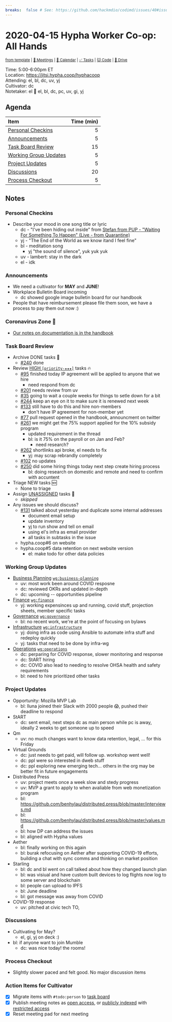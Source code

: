 ```yaml
---
breaks:  false # See: https://github.com/hackmdio/codimd/issues/40#issuecomment-172927690
---
```

# 2020-04-15 Hypha Worker Co-op: All Hands

<sup>[from template][template] | [:notebook: Meetings][meetings] | [:date: Calendar][calendar] | [:white_check_mark: Tasks][tasks] | [:cat: Code][gh] | [:open_file_folder: Drive][drive]</sup>

Time:       5:00-6:00pm ET  
Location:   https://jitsi.hypha.coop/hyphacoop  
Attending:  el, bl, dc, uv, yj  
Cultivator: dc  
Notetaker:  el :raising_hand: el, bl, dc, pc, uv, gi, yj

## Agenda

| Item                                            | Time (min) |
|:------------------------------------------------|-----------:|
| [Personal Checkins](#Personal-Checkins)         |          5 |
| [Announcements](#Announcements)                 |          5 |
| [Task Board Review](#Task-Board-Review)         |         15 |
| [Working Group Updates](#Working-Group-Updates) |          5 |
| [Project Updates](#Project-Updates)             |          5 |
| [Discussions](#Discussions)                     |         20 |
| [Process Checkout](#Process-Checkout)           |          5 |

## Notes

### Personal Checkins

- Describe your mood in one song title or lyric 
    - dc - "I've been hiding out inside" from [Stefan from PUP - "Waiting For Something To Happen" (Live - from Quarantine)](https://www.youtube.com/watch?v=YpCHoDVqp64&feature=youtu.be)
    - yj - "The End of the World as we know itand I feel fine"
    - bl - meditation song
        - yj "the sound of silence", yuk yuk yuk
    - uv - lambert: stay in the dark
    - el - idk

### Announcements

- We need a cultivator for **MAY** and **JUNE**!
- Workplace Bulletin Board incoming 
    - dc showed google image bulletin board for our handbook
- People that have reimbursement please file them soon, we have a process to pay them out now :)

### Coronavirus Zone 🦠

- [Our notes on documentation is in the handbook](https://handbook.hypha.coop/coronavirus.html)

### Task Board Review

- Archive DONE tasks :tada:
	- [#240](https://github.com/hyphacoop/organizing/issues/240) done
- Review [HIGH `[priority-★★★]`][l-pri-hi] tasks :fire:
	- [#95](https://github.com/hyphacoop/organizing/issues/95) finished today IP agreement will be applied to anyone that we hire
	    - need respond from dc
	- [#201](https://github.com/hyphacoop/organizing/issues/201) needs review from uv
	- [#35](https://github.com/hyphacoop/organizing/issues/35) going to wait a couple weeks for things to setle down for a bit
	- [#244](https://github.com/hyphacoop/organizing/issues/244) keep an eye on it to make sure it is renewed next week
	- [#133](https://github.com/hyphacoop/organizing/issues/133) still have to do this and hire non-members
	    - don't have IP agreement for non-member yet
	- [#77](https://github.com/hyphacoop/organizing/issues/77) pull request opened in the handbook, announcment on twitter
	- [#261](https://github.com/hyphacoop/organizing/issues/261) we might get the 75% support applied for the 10% subsidy program
	    - updated requirement in the thread
	    - bl: is it 75% on the payroll or on Jan and Feb?
	        - need research?
	- [#262](https://github.com/hyphacoop/organizing/issues/262) shortlinks api broke, el needs to fix
	    - yj: may scrap rebrandly completely
	- [#102](https://github.com/hyphacoop/organizing/issues/102) no updates
	- [#250](https://github.com/hyphacoop/organizing/issues/250) did some hiring things today next step create hiring process
	    - bl: doing research on domestic and remote and need to confirm with accuntent
- Triage NEW tasks :new:
	- None to triage
- Assign [UNASSIGNED][l-none] tasks :briefcase:
	- _skipped_
- Any issues we should discuss?
    - [#131](https://github.com/hyphacoop/organizing/issues/131) talked about yesterday and duplicate some internal addresses
        - document email setup
        - update inventory
        - yj to run show and tell on email
        - using el's infra as email provider
        - all tasks in subtasks in the issue
    - hypha.coop#6 on website
    - hypha.coop#5 data retention on next website version
        - el: make todo for other data policies

### Working Group Updates

- [Business Planning][biz-wg] [`wg:business-planning`][l-biz]
    - uv: most work been around COVID resposne 
    - dc: reviewed OKRs and updated in-depth
    - dc: upcoming -- opportunities pipeline
- [Finance][fin-wg] [`wg:finance`][l-fin]
    - yj: working expensinces up and running, covid stuff, projection sheets, member specific tasks
- [Governance][gov-wg] [`wg:governance`][l-gov]
    - bl: no recent work, we're at the point of focusing on bylaws
- [Infrastructure][inf-wg] [`wg:infrastructure`][l-inf]
    - yj: doing infra as code using Ansible to automate infra stuff and redeploy quickly
    - yj: tasks that need to be done by infra-wg
- [Operations][ops-wg] [`wg:operations`][l-ops]
    - dc: perparing for COVID response, slower monitoring and response
    - dc: StART hiring
    - dc: COVID also lead to needing to resolve OHSA health and safety requirements
    - bl: need to hire prioritized other tasks

### Project Updates

- Opportunity: Mozilla MVP Lab
    - bl: lluna joined their Slack with 2000 people 😱, pushed their deadline to respond
- StART 
    - dc: sent email, next steps dc as main person while pc is away, ideally 2 weeks to get someone up to speed
- Qm 
    - uv: no much changes want to know data retention, legal, ... for this Friday
- Virtual Grounds
    - dc: just needs to get paid, will follow up. workshop went well!
    - dc: ppl were so interested in dweb stuff
    - dc: ppl exploring new emerging tech... others in the org may be better fit in future engagements
- Distributed Press
    - uv: project meets once a week slow and stedy progress
    - uv: MVP a grant to apply to when avaliable from web monetization program
    - bl: https://github.com/benhylau/distributed.press/blob/master/interviews.md
    - bl: https://github.com/benhylau/distributed.press/blob/master/values.md
    - bl: how DP can address the issues 
    - bl: aligned with Hypha values
- Aether
    - bl: finally working on this again
    - bl: burak refocusing on Aether after supporting COVID-19 efforts, building a chat with sync comms and thinking on market position
- Starling
    - bl: dc and bl went on call talked about how they changed launch plan
    - bl: was visiual and have custom built devices to log flights now log to some server and blockchain
    - bl: people can upload to IPFS
    - bl: June deadline
    - bl: got message was away from COVID
- COVID-19 response
    - uv: pitched at civic tech TO, 

### Discussions

- Cultivating for May?
    - el, gi, yj on deck :)
- bl: if anyone want to join Mumble 
    - dc: was nice today! the rooms!

### Process Checkout

- Slightly slower paced and felt good. No major discussion items

### Action Items for Cultivator

- [x] Migrate items with `#todo:person` to [task board][tasks]
- [x] Publish meeting notes as [open access][public], or [publicly indexed][index] with [restricted access][private]
- [x] Reset meeting pad for next meeting

<!-- Links: Important -->
[template]: https://link.hypha.coop/template
[meetings]: https://link.hypha.coop/meetings
[calendar]: https://link.hypha.coop/calendar
[tasks]:    https://link.hypha.coop/tasks
[gh]:       https://link.hypha.coop/gh
[drive]:    https://link.hypha.coop/drive

<!-- Links: Labels -->
[l-pri-hi]: https://github.com/orgs/hyphacoop/projects/2?card_filter_query=label:[priority-★★★]
[l-pri-md]: https://github.com/orgs/hyphacoop/projects/2?card_filter_query=label:[priority-★★☆]
[l-pri-lo]: https://github.com/orgs/hyphacoop/projects/2?card_filter_query=label:[priority-★☆☆]
[l-pri-none]: https://github.com/orgs/hyphacoop/projects/2?card_filter_query=-label:[priority-★☆☆]+-label:[priority-★★☆]+-label:[priority-★★★]
[l-biz]: https://github.com/orgs/hyphacoop/projects/2?card_filter_query=label:"wg:business-planning"
[l-fin]: https://github.com/orgs/hyphacoop/projects/2?card_filter_query=label:"wg:finance"
[l-gov]: https://github.com/orgs/hyphacoop/projects/2?card_filter_query=label:"wg:governance
[l-inf]: https://github.com/orgs/hyphacoop/projects/2?card_filter_query=label:"wg:infrastructure"
[l-ops]: https://github.com/orgs/hyphacoop/projects/2?card_filter_query=label:"wg:operations"
[l-none]: https://github.com/orgs/hyphacoop/projects/2?card_filter_query=-label:wg:operations+-label:wg:infrastructure+-label:wg:finance+-label:wg:governance+-label:wg:business-planning

<!-- Links: Working Groups -->
[biz-wg]: https://link.hypha.coop/biz-wg
[fin-wg]: https://link.hypha.coop/fin-wg
[gov-wg]: https://link.hypha.coop/gov-wg
[inf-wg]: https://link.hypha.coop/inf-wg
[ops-wg]: https://link.hypha.coop/ops-wg

<!-- Links: Archive -->
[public]:   https://github.com/hyphacoop/organizing/new/master?filename=_posts/meeting-notes/2020-MM-DD-all-hands.md
[index]:    https://github.com/hyphacoop/organizing/new/master?filename=_posts/private/meeting-notes/2020-MM-DD-all-hands.md&value=Empty%20file%20for%20public%20indexing%20of%20access-restricted%20file.
[private]:  https://github.com/hyphacoop/organizing-private/new/master?filename=meeting-notes/2020-MM-DD-all-hands.md

